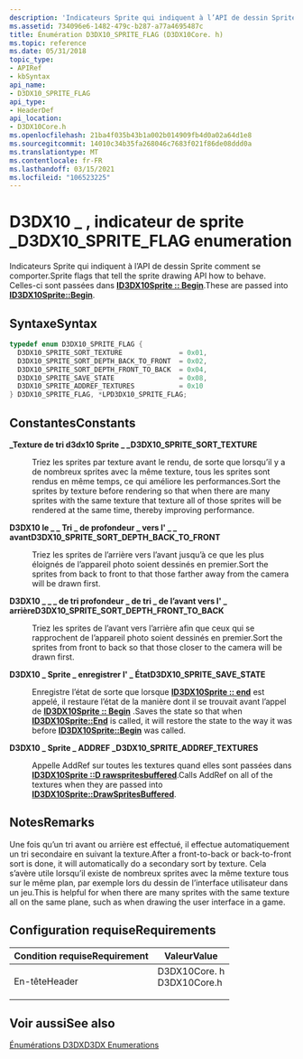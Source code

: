 ```yaml
---
description: 'Indicateurs Sprite qui indiquent à l’API de dessin Sprite comment se comporter. Celles-ci sont passées dans ID3DX10Sprite :: Begin.'
ms.assetid: 734096e6-1482-479c-b287-a77a4695487c
title: Énumération D3DX10_SPRITE_FLAG (D3DX10Core. h)
ms.topic: reference
ms.date: 05/31/2018
topic_type:
- APIRef
- kbSyntax
api_name:
- D3DX10_SPRITE_FLAG
api_type:
- HeaderDef
api_location:
- D3DX10Core.h
ms.openlocfilehash: 21ba4f035b43b1a002b014909fb4d0a02a64d1e8
ms.sourcegitcommit: 14010c34b35fa268046c7683f021f86de08ddd0a
ms.translationtype: MT
ms.contentlocale: fr-FR
ms.lasthandoff: 03/15/2021
ms.locfileid: "106523225"
---
```

# <a name="d3dx10_sprite_flag-enumeration"></a><span data-ttu-id="b488a-104">D3DX10 \_ , indicateur de sprite \_</span><span class="sxs-lookup"><span data-stu-id="b488a-104">D3DX10\_SPRITE\_FLAG enumeration</span></span>

<span data-ttu-id="b488a-105">Indicateurs Sprite qui indiquent à l’API de dessin Sprite comment se comporter.</span><span class="sxs-lookup"><span data-stu-id="b488a-105">Sprite flags that tell the sprite drawing API how to behave.</span></span> <span data-ttu-id="b488a-106">Celles-ci sont passées dans [**ID3DX10Sprite :: Begin**](id3dx10sprite-begin.md).</span><span class="sxs-lookup"><span data-stu-id="b488a-106">These are passed into [**ID3DX10Sprite::Begin**](id3dx10sprite-begin.md).</span></span>

## <a name="syntax"></a><span data-ttu-id="b488a-107">Syntaxe</span><span class="sxs-lookup"><span data-stu-id="b488a-107">Syntax</span></span>


```C++
typedef enum D3DX10_SPRITE_FLAG { 
  D3DX10_SPRITE_SORT_TEXTURE              = 0x01,
  D3DX10_SPRITE_SORT_DEPTH_BACK_TO_FRONT  = 0x02,
  D3DX10_SPRITE_SORT_DEPTH_FRONT_TO_BACK  = 0x04,
  D3DX10_SPRITE_SAVE_STATE                = 0x08,
  D3DX10_SPRITE_ADDREF_TEXTURES           = 0x10
} D3DX10_SPRITE_FLAG, *LPD3DX10_SPRITE_FLAG;
```



## <a name="constants"></a><span data-ttu-id="b488a-108">Constantes</span><span class="sxs-lookup"><span data-stu-id="b488a-108">Constants</span></span>

<dl> <dt>

<span data-ttu-id="b488a-109"><span id="D3DX10_SPRITE_SORT_TEXTURE"></span><span id="d3dx10_sprite_sort_texture"></span>**\_Texture de tri d3dx10 Sprite \_ \_**</span><span class="sxs-lookup"><span data-stu-id="b488a-109"><span id="D3DX10_SPRITE_SORT_TEXTURE"></span><span id="d3dx10_sprite_sort_texture"></span>**D3DX10\_SPRITE\_SORT\_TEXTURE**</span></span>
</dt> <dd>

<span data-ttu-id="b488a-110">Triez les sprites par texture avant le rendu, de sorte que lorsqu’il y a de nombreux sprites avec la même texture, tous les sprites sont rendus en même temps, ce qui améliore les performances.</span><span class="sxs-lookup"><span data-stu-id="b488a-110">Sort the sprites by texture before rendering so that when there are many sprites with the same texture that texture all of those sprites will be rendered at the same time, thereby improving performance.</span></span>

</dd> <dt>

<span data-ttu-id="b488a-111"><span id="D3DX10_SPRITE_SORT_DEPTH_BACK_TO_FRONT"></span><span id="d3dx10_sprite_sort_depth_back_to_front"></span>**D3DX10 le \_ \_ Tri \_ de profondeur \_ vers l' \_ \_ avant**</span><span class="sxs-lookup"><span data-stu-id="b488a-111"><span id="D3DX10_SPRITE_SORT_DEPTH_BACK_TO_FRONT"></span><span id="d3dx10_sprite_sort_depth_back_to_front"></span>**D3DX10\_SPRITE\_SORT\_DEPTH\_BACK\_TO\_FRONT**</span></span>
</dt> <dd>

<span data-ttu-id="b488a-112">Triez les sprites de l’arrière vers l’avant jusqu’à ce que les plus éloignés de l’appareil photo soient dessinés en premier.</span><span class="sxs-lookup"><span data-stu-id="b488a-112">Sort the sprites from back to front to that those farther away from the camera will be drawn first.</span></span>

</dd> <dt>

<span data-ttu-id="b488a-113"><span id="D3DX10_SPRITE_SORT_DEPTH_FRONT_TO_BACK"></span><span id="d3dx10_sprite_sort_depth_front_to_back"></span>**D3DX10 \_ \_ \_ de tri profondeur \_ de tri \_ de l’avant vers l' \_ arrière**</span><span class="sxs-lookup"><span data-stu-id="b488a-113"><span id="D3DX10_SPRITE_SORT_DEPTH_FRONT_TO_BACK"></span><span id="d3dx10_sprite_sort_depth_front_to_back"></span>**D3DX10\_SPRITE\_SORT\_DEPTH\_FRONT\_TO\_BACK**</span></span>
</dt> <dd>

<span data-ttu-id="b488a-114">Triez les sprites de l’avant vers l’arrière afin que ceux qui se rapprochent de l’appareil photo soient dessinés en premier.</span><span class="sxs-lookup"><span data-stu-id="b488a-114">Sort the sprites from front to back so that those closer to the camera will be drawn first.</span></span>

</dd> <dt>

<span data-ttu-id="b488a-115"><span id="D3DX10_SPRITE_SAVE_STATE"></span><span id="d3dx10_sprite_save_state"></span>**D3DX10 \_ Sprite \_ enregistrer l' \_ État**</span><span class="sxs-lookup"><span data-stu-id="b488a-115"><span id="D3DX10_SPRITE_SAVE_STATE"></span><span id="d3dx10_sprite_save_state"></span>**D3DX10\_SPRITE\_SAVE\_STATE**</span></span>
</dt> <dd>

<span data-ttu-id="b488a-116">Enregistre l’état de sorte que lorsque [**ID3DX10Sprite :: end**](id3dx10sprite-end.md) est appelé, il restaure l’état de la manière dont il se trouvait avant l’appel de [**ID3DX10Sprite :: Begin**](id3dx10sprite-begin.md) .</span><span class="sxs-lookup"><span data-stu-id="b488a-116">Saves the state so that when [**ID3DX10Sprite::End**](id3dx10sprite-end.md) is called, it will restore the state to the way it was before [**ID3DX10Sprite::Begin**](id3dx10sprite-begin.md) was called.</span></span>

</dd> <dt>

<span data-ttu-id="b488a-117"><span id="D3DX10_SPRITE_ADDREF_TEXTURES"></span><span id="d3dx10_sprite_addref_textures"></span>**D3DX10 \_ Sprite \_ ADDREF \_**</span><span class="sxs-lookup"><span data-stu-id="b488a-117"><span id="D3DX10_SPRITE_ADDREF_TEXTURES"></span><span id="d3dx10_sprite_addref_textures"></span>**D3DX10\_SPRITE\_ADDREF\_TEXTURES**</span></span>
</dt> <dd>

<span data-ttu-id="b488a-118">Appelle AddRef sur toutes les textures quand elles sont passées dans [**ID3DX10Sprite ::D rawspritesbuffered**](id3dx10sprite-drawspritesbuffered.md).</span><span class="sxs-lookup"><span data-stu-id="b488a-118">Calls AddRef on all of the textures when they are passed into [**ID3DX10Sprite::DrawSpritesBuffered**](id3dx10sprite-drawspritesbuffered.md).</span></span>

</dd> </dl>

## <a name="remarks"></a><span data-ttu-id="b488a-119">Notes</span><span class="sxs-lookup"><span data-stu-id="b488a-119">Remarks</span></span>

<span data-ttu-id="b488a-120">Une fois qu’un tri avant ou arrière est effectué, il effectue automatiquement un tri secondaire en suivant la texture.</span><span class="sxs-lookup"><span data-stu-id="b488a-120">After a front-to-back or back-to-front sort is done, it will automatically do a secondary sort by texture.</span></span> <span data-ttu-id="b488a-121">Cela s’avère utile lorsqu’il existe de nombreux sprites avec la même texture tous sur le même plan, par exemple lors du dessin de l’interface utilisateur dans un jeu.</span><span class="sxs-lookup"><span data-stu-id="b488a-121">This is helpful for when there are many sprites with the same texture all on the same plane, such as when drawing the user interface in a game.</span></span>

## <a name="requirements"></a><span data-ttu-id="b488a-122">Configuration requise</span><span class="sxs-lookup"><span data-stu-id="b488a-122">Requirements</span></span>



| <span data-ttu-id="b488a-123">Condition requise</span><span class="sxs-lookup"><span data-stu-id="b488a-123">Requirement</span></span> | <span data-ttu-id="b488a-124">Valeur</span><span class="sxs-lookup"><span data-stu-id="b488a-124">Value</span></span> |
|-------------------|-----------------------------------------------------------------------------------------|
| <span data-ttu-id="b488a-125">En-tête</span><span class="sxs-lookup"><span data-stu-id="b488a-125">Header</span></span><br/> | <dl> <span data-ttu-id="b488a-126"><dt>D3DX10Core. h</dt></span><span class="sxs-lookup"><span data-stu-id="b488a-126"><dt>D3DX10Core.h</dt></span></span> </dl> |



## <a name="see-also"></a><span data-ttu-id="b488a-127">Voir aussi</span><span class="sxs-lookup"><span data-stu-id="b488a-127">See also</span></span>

<dl> <dt>

[<span data-ttu-id="b488a-128">Énumérations D3DX</span><span class="sxs-lookup"><span data-stu-id="b488a-128">D3DX Enumerations</span></span>](d3d10-graphics-reference-d3dx10-enums.md)
</dt> </dl>

 

 




